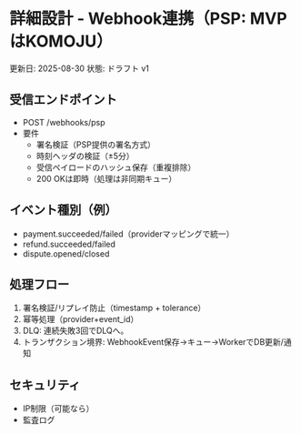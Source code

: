 # 詳細設計 - Webhook連携（PSP: MVPはKOMOJU）

更新日: 2025-08-30
状態: ドラフト v1

## 受信エンドポイント
- POST /webhooks/psp
- 要件
  - 署名検証（PSP提供の署名方式）
  - 時刻ヘッダの検証（±5分）
  - 受信ペイロードのハッシュ保存（重複排除）
  - 200 OKは即時（処理は非同期キュー）

## イベント種別（例）
- payment.succeeded/failed（providerマッピングで統一）
- refund.succeeded/failed
- dispute.opened/closed

## 処理フロー
1. 署名検証/リプレイ防止（timestamp + tolerance）
2. 幂等処理（provider+event_id）
3. DLQ: 連続失敗3回でDLQへ。
4. トランザクション境界: WebhookEvent保存→キュー→WorkerでDB更新/通知

## セキュリティ
- IP制限（可能なら）
- 監査ログ
